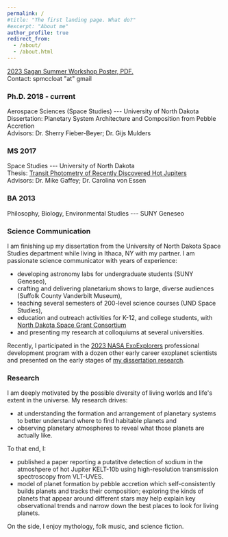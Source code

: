 ```yaml
---
permalink: /
#title: "The first landing page. What do?"
#excerpt: "About me"
author_profile: true
redirect_from: 
  - /about/
  - /about.html
---
```


<a href="https://spmccloat.github.io/files/McCloat-SSW2023-Poster-vF.pdf" target="_blank">2023 Sagan Summer Workshop Poster, PDF.</a> <br>
Contact: spmccloat "at" gmail

### Ph.D. 2018 - current
Aerospace Sciences (Space Studies) --- University of North Dakota<br>
Dissertation: Planetary System Architecture and Composition from Pebble Accretion<br>
Advisors: Dr. Sherry Fieber-Beyer; Dr. Gijs Mulders<br>

### MS 2017
Space Studies --- University of North Dakota<br>
Thesis: [Transit Photometry of Recently Discovered Hot Jupiters](https://github.com/spmccloat/spmccloat.github.io/blob/master/files/McCloat_MS-Thesis.pdf) <br>
Advisors: Dr. Mike Gaffey; Dr. Carolina von Essen

### BA 2013
Philosophy, Biology, Environmental Studies --- SUNY Geneseo

### Science Communication
I am finishing up my dissertation from the University of North Dakota Space Studies department while living in Ithaca, NY with my partner. I am passionate science communicator with years of experience:     
- developing astronomy labs for undergraduate students (SUNY Geneseo),  
- crafting and delivering planetarium shows to large, diverse audiences (Suffolk County Vanderbilt Museum),  
- teaching several semesters of 200-level science courses (UND Space Studies),  
- education and outreach activities for K-12, and college students, with [North Dakota Space Grant Consortium](https://ndspacegrant.und.edu/) 
- and presenting my research at colloquiums at several universities.  

Recently, I participated in the [2023 NASA ExoExplorers](https://exoplanets.nasa.gov/exep/exopag/exoexplorers/exoexplorers-welcome/) professional development program with a dozen other early career exoplanet scientists and presented on the early stages of [my dissertation research](https://youtu.be/4SWC7NGWaW0). 

### Research
I am deeply motivated by the possible diversity of living worlds and life's extent in the universe. My research drives:
- at understanding the formation and arrangement of planetary systems to better understand where to find habitable planets and 
- observing planetary atmospheres to reveal what those planets are actually like. 

To that end, I:
- published a paper reporting a putatitve detection of sodium in the atmoshpere of hot Jupiter KELT-10b using high-resolution transmission spectroscopy from VLT-UVES. 
- model of planet formation by pebble accretion which self-consistently builds planets and tracks their composition; exploring the kinds of planets that appear around different stars may help explain key observational trends and narrow down the best places to look for living planets.

 On the side, I enjoy mythology, folk music, and science fiction.